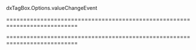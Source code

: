 <!--id-->dxTagBox.Options.valueChangeEvent<!--/id-->
===========================================================================
<!--hidden--><!--/hidden-->
===========================================================================

